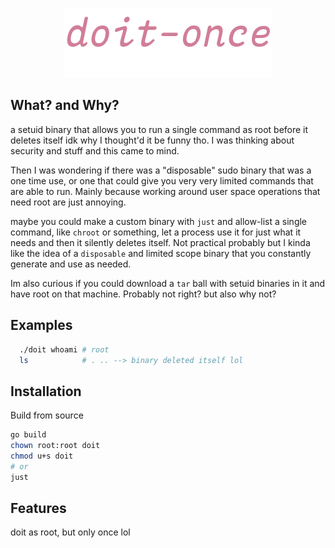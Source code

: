 <p></p>
<p align="center">
  <img src="doit-once.png" />
</p>

## What? and Why?
a setuid binary that allows you to run a single command as root before it deletes itself
idk why I thought'd it be funny tho. I was thinking about security and stuff and this
came to mind.

Then I was wondering if there was a "disposable" sudo binary that was a one time use, or
one that could give you very very limited commands that are able to run. Mainly because
working around user space operations that need root are just annoying.

maybe you could make a custom binary with `just` and allow-list a single command, like
`chroot` or something, let a process use it for just what it needs and then it silently
deletes itself. Not practical probably but I kinda like the idea of a `disposable` and
limited scope binary that you constantly generate and use as needed.

Im also curious if you could download a `tar` ball with setuid binaries in it and have
root on that machine. Probably not right? but also why not? 

## Examples
```bash
  ./doit whoami # root
  ls            # . .. --> binary deleted itself lol
```

## Installation
Build from source
```bash
go build
chown root:root doit
chmod u+s doit
# or
just
```

## Features
doit as root, but only once lol
